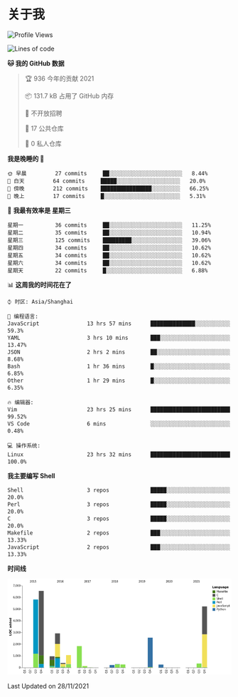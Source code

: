# 关于我

<!--START_SECTION:waka-->
![Profile Views](http://img.shields.io/badge/%E4%B8%AA%E4%BA%BA%E5%B0%81%E9%9D%A2%E8%A7%82%E7%9C%8B%E6%AC%A1%E6%95%B0-13-blue)

![Lines of code](https://img.shields.io/badge/%E4%BB%8E%E3%80%8C%E4%BD%A0%E5%A5%BD%E4%B8%96%E7%95%8C%E3%80%8D%E6%88%91%E5%B7%B2%E7%BB%8F%E5%86%99%E4%BA%86-28876%20%E8%A1%8C%E4%BB%A3%E7%A0%81-blue)

**🐱 我的 GitHub 数据** 

> 🏆 936 今年的贡献 2021
 > 
> 📦 131.7 kB 占用了 GitHub 内存 
 > 
> 🚫 不开放招聘
 > 
> 📜 17 公共仓库 
 > 
> 🔑 0 私人仓库  
 > 
**我是晚睡的 🦉** 

```text
🌞 早晨         27 commits     ██░░░░░░░░░░░░░░░░░░░░░░░   8.44% 
🌆 白天         64 commits     █████░░░░░░░░░░░░░░░░░░░░   20.0% 
🌃 傍晚         212 commits    ████████████████░░░░░░░░░   66.25% 
🌙 晚上         17 commits     █░░░░░░░░░░░░░░░░░░░░░░░░   5.31%

```
📅 **我最有效率是 星期三** 

```text
星期一          36 commits     ██░░░░░░░░░░░░░░░░░░░░░░░   11.25% 
星期二          35 commits     ██░░░░░░░░░░░░░░░░░░░░░░░   10.94% 
星期三          125 commits    █████████░░░░░░░░░░░░░░░░   39.06% 
星期四          34 commits     ██░░░░░░░░░░░░░░░░░░░░░░░   10.62% 
星期五          34 commits     ██░░░░░░░░░░░░░░░░░░░░░░░   10.62% 
星期六          34 commits     ██░░░░░░░░░░░░░░░░░░░░░░░   10.62% 
星期天          22 commits     █░░░░░░░░░░░░░░░░░░░░░░░░   6.88%

```


📊 **这周我的时间花在了** 

```text
⌚︎ 时区: Asia/Shanghai

💬 编程语言: 
JavaScript               13 hrs 57 mins      ██████████████░░░░░░░░░░░   59.3% 
YAML                     3 hrs 10 mins       ███░░░░░░░░░░░░░░░░░░░░░░   13.47% 
JSON                     2 hrs 2 mins        ██░░░░░░░░░░░░░░░░░░░░░░░   8.68% 
Bash                     1 hr 36 mins        █░░░░░░░░░░░░░░░░░░░░░░░░   6.85% 
Other                    1 hr 29 mins        █░░░░░░░░░░░░░░░░░░░░░░░░   6.35%

🔥 编辑器: 
Vim                      23 hrs 25 mins      █████████████████████████   99.52% 
VS Code                  6 mins              ░░░░░░░░░░░░░░░░░░░░░░░░░   0.48%

💻 操作系统: 
Linux                    23 hrs 32 mins      █████████████████████████   100.0%

```

**我主要编写 Shell** 

```text
Shell                    3 repos             █████░░░░░░░░░░░░░░░░░░░░   20.0% 
Perl                     3 repos             █████░░░░░░░░░░░░░░░░░░░░   20.0% 
C                        3 repos             █████░░░░░░░░░░░░░░░░░░░░   20.0% 
Makefile                 2 repos             ███░░░░░░░░░░░░░░░░░░░░░░   13.33% 
JavaScript               2 repos             ███░░░░░░░░░░░░░░░░░░░░░░   13.33%

```


**时间线**

![Chart not found](https://raw.githubusercontent.com/Arondight/Arondight/master/charts/bar_graph.png) 


 Last Updated on 28/11/2021
<!--END_SECTION:waka-->
